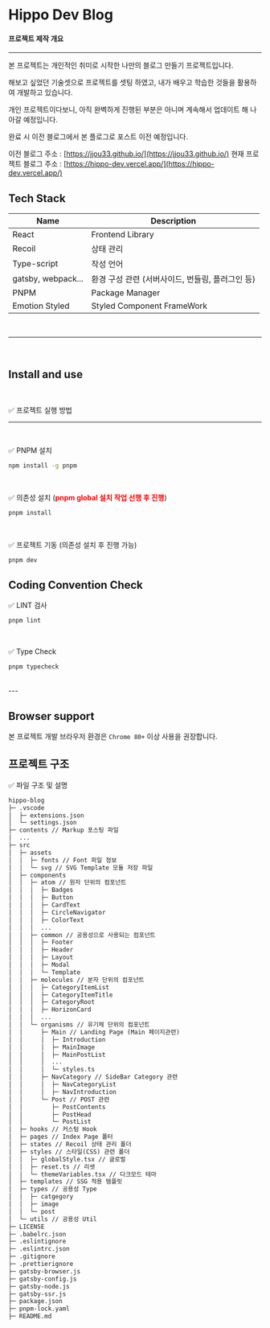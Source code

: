 <h1>Hippo Dev Blog</h1>

#### 프로젝트 제작 개요

---

본 프로젝트는 개인적인 취미로 시작한 나만의 블로그 만들기 프로젝트입니다.

해보고 싶었던 기술셋으로 프로젝트를 셋팅 하였고, 내가 배우고 학습한 것들을 활용하여 개발하고 있습니다.

개인 프로젝트이다보니, 아직 완벽하게 진행된 부분은 아니며 계속해서 업데이트 해 나아갈 예정입니다.

완료 시 이전 블로그에서 본 플로그로 포스트 이전 예정입니다.

이전 블로그 주소 : [https://jjou33.github.io/](https://jjou33.github.io/)
현재 프로젝트 블로그 주소 : [https://hippo-dev.vercel.app/](https://hippo-dev.vercel.app/)

## Tech Stack

| Name               | Description                                      |
| ------------------ | ------------------------------------------------ |
| React              | Frontend Library                                 | 
| Recoil             | 상태 관리                                          |
| Type-script        | 작성 언어                                          |
| gatsby, webpack... | 환경 구성 관련 (서버사이드, 번들링, 플러그인 등)           |
| PNPM               | Package Manager                                  |
| Emotion Styled     | Styled Component FrameWork                       |

<br />

---

<br />

## Install and use

<br />

✅ 프로젝트 실행 방법

---
<br />

✅ PNPM 설치 

```bash
npm install -g pnpm
```

<br />

✅ 의존성 설치 (<strong style="color: red">pnpm global 설치 작업 선행 후 진행</strong>)

```bash
pnpm install
```

<br />

✅ 프로젝트 기동 (의존성 설치 후 진행 가능)

```bash
pnpm dev
```

## Coding Convention Check


✅ LINT 검사

```bash
pnpm lint
```

<br />

✅ Type Check

```bash
pnpm typecheck
```

<br />
---

## Browser support

본 프로젝트 개발 브라우저 환경은 `Chrome 80+` 이상 사용을 권장합니다.

## 프로젝트 구조

✅ 파일 구조 및 설명


```md
hippo-blog
├─ .vscode
│  ├─ extensions.json
│  └─ settings.json
├─ contents // Markup 포스팅 파일 
│  ...
├─ src
│  ├─ assets
│  │  ├─ fonts // Font 파일 정보
│  │  └─ svg // SVG Template 모듈 저장 파일
│  ├─ components
│  │  ├─ atom // 원자 단위의 컴포넌트
│  │  │  ├─ Badges
│  │  │  ├─ Button
│  │  │  ├─ CardText
│  │  │  ├─ CircleNavigator
│  │  │  ├─ ColorText
│  │  │  ...
│  │  ├─ common // 공용성으로 사용되는 컴포넌트
│  │  │  ├─ Footer
│  │  │  ├─ Header
│  │  │  ├─ Layout
│  │  │  ├─ Modal
│  │  │  └─ Template
│  │  ├─ molecules // 분자 단위의 컴포넌트
│  │  │  ├─ CategoryItemList
│  │  │  ├─ CategoryItemTitle
│  │  │  ├─ CategoryRoot
│  │  │  ├─ HorizonCard
│  │  │  ...
│  │  └─ organisms // 유기체 단위의 컴포넌트
│  │     ├─ Main // Landing Page (Main 페이지관련)
│  │     │  ├─ Introduction
│  │     │  ├─ MainImage
│  │     │  ├─ MainPostList
│  │     │  ...
│  │     │  └─ styles.ts
│  │     ├─ NavCategory // SideBar Category 관련
│  │     │  ├─ NavCategoryList
│  │     │  ├─ NavIntroduction
│  │     └─ Post // POST 관련
│  │        ├─ PostContents
│  │        ├─ PostHead
│  │        └─ PostList
│  ├─ hooks // 커스텀 Hook
│  ├─ pages // Index Page 폴터
│  ├─ states // Recoil 상태 관리 폴더
│  ├─ styles // 스타일(CSS) 관련 폴더
│  │  ├─ globalStyle.tsx // 글로벌
│  │  ├─ reset.ts // 리셋
│  │  └─ themeVariables.tsx // 다크모드 테마
│  ├─ templates // SSG 적용 템플릿
│  ├─ types // 공용성 Type
│  │  ├─ catgegory
│  │  ├─ image
│  │  └─ post
│  └─ utils // 공용성 Util
├─ LICENSE
├─ .babelrc.json
├─ .eslintignore
├─ .eslintrc.json
├─ .gitignore
├─ .prettierignore
├─ gatsby-browser.js
├─ gatsby-config.js
├─ gatsby-node.js
├─ gatsby-ssr.js
├─ package.json
├─ pnpm-lock.yaml
├─ README.md
```